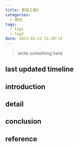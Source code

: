 ```yaml
---
title: 黑暗之魂3
categories:
  - 类别
tags:
  - tag1
  - tag2
date: 2023-03-22 21:39:13
---
```


>write something here

<!-- more -->

## last updated timeline


## introduction


## detail


## conclusion


## reference

